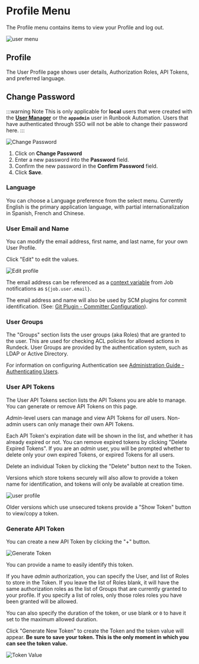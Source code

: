 # Profile Menu

The Profile menu contains items to view your Profile and log out.

![user menu](/assets/img/fig1001.png)

## Profile

The User Profile page shows user details, Authorization Roles, API Tokens, and preferred language.

## Change Password
:::warning Note
This is only applicable for **local** users that were created with the [**User Manager**](/manual/user-management/user-mgmt) or the **`appadmin`** user in Runbook Automation. Users that have authenticated through SSO will not be able to change their password here.
:::

![Change Password](/assets/img/profile-change-password.png)<br>

1. Click on **Change Password** 
2. Enter a new password into the **Password** field.
3. Confirm the new password in the **Confirm Password** field.
4. Click **Save**.

### Language

You can choose a Language preference from the select menu. Currently English is the primary application language, with partial internationalization in Spanish, French and Chinese.

### User Email and Name

You can modify the email address, first name, and last name, for your own User Profile.

Click "Edit" to edit the values.

![Edit profile](/assets/img/user-edit-profile.png)

The email address can be referenced as a [context variable](/manual/jobs/job-workflows.md#context-variables)
from Job notifications as `${job.user.email}`.

The email address and name will also be used by SCM plugins for commit identification.  (See: [Git Plugin - Committer Configuration](/manual/projects/scm/git.md#committer-configuration)).

### User Groups

The "Groups" section lists the user groups (aka Roles) that are granted to the user. This are used for checking ACL policies for allowed actions in Rundeck.  User Groups are provided by the authentication system, such as LDAP or Active Directory.

For information on configuring Authentication see [Administration Guide - Authenticating Users](/administration/security/authentication.md#authenticating-users).

### User API Tokens

The User API Tokens section lists the API Tokens you are able to manage. You can generate or remove API Tokens on this page.  

*Admin*-level users can manage and view API Tokens for *all* users.  Non-admin users can only manage their own API Tokens.

Each API Token's expiration date will be shown in the list, and whether it has already expired or not. 
You can remove expired tokens by clicking "Delete Expired Tokens". 
If you are an *admin* user, you will be prompted whether to delete only your own expired Tokens, 
or expired Tokens for all users.

Delete an individual Token by clicking the "Delete" button next to the Token.

Versions which store tokens securely will also allow to provide a token name for identification, and tokens will only be available at creation time.

![user profile](/assets/img/fig-user-api-tokens.png)

Older versions which use unsecured tokens provide a "Show Token" button to view/copy a token.


### Generate API Token

You can create a new API Token by clicking the "+" button.

![Generate Token](/assets/img/fig-user-generate-token.png)

You can provide a name to easily identify this token.

If you have *admin* authorization, you can specify the User, and list of Roles to store in the Token. If you leave the list of Roles blank, it will have the same authorization roles as the list of Groups that are currently granted to your profile. If you specify a list of roles, only those roles roles you have been granted will be allowed.

You can also specify the duration of the token, or use blank or `0` to have it set to the maximum allowed duration.

Click "Generate New Token" to create the Token and the token value will appear. **Be sure to save your token. This is the only moment in which you can see the token value.**

![Token Value](/assets/img/fig-user-tokens-onetime-display.png)
